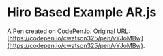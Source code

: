 # Hiro Based Example AR.js

A Pen created on CodePen.io. Original URL: [https://codepen.io/cwatson325/pen/vYJoMBw](https://codepen.io/cwatson325/pen/vYJoMBw).


